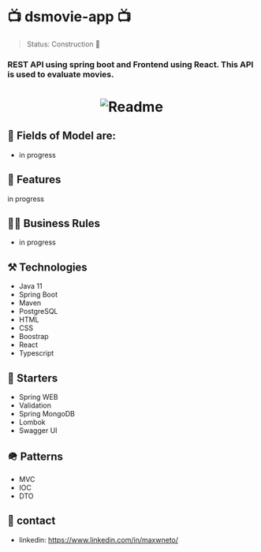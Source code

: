 # 📺 dsmovie-app 📺

> Status: Construction 🚧

### REST API using spring boot and Frontend using React. This API is used to evaluate movies.

<h1 align="center">
  <img alt="Readme" title="Readme" src="https://user-images.githubusercontent.com/87916631/168407449-a6f3ae5e-b9f7-4ff9-9e72-ca8a24f7cf44.JPG"/>
</h1>

## 🔘 Fields of Model are:
+ in progress

## 📔 Features
in progress

## 🤝🏽 Business Rules
+ in progress

## ⚒️ Technologies
+ Java 11
+ Spring Boot
+ Maven
+ PostgreSQL
+ HTML
+ CSS
+ Boostrap
+ React
+ Typescript

## 🌱 Starters
+ Spring WEB
+ Validation
+ Spring MongoDB
+ Lombok
+ Swagger UI

## 🪖 Patterns
+ MVC
+ IOC
+ DTO

## 📲 contact
+ linkedin: https://www.linkedin.com/in/maxwneto/
